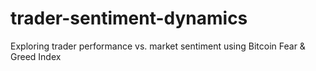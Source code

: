 # trader-sentiment-dynamics
Exploring trader performance vs. market sentiment using Bitcoin Fear &amp; Greed Index
